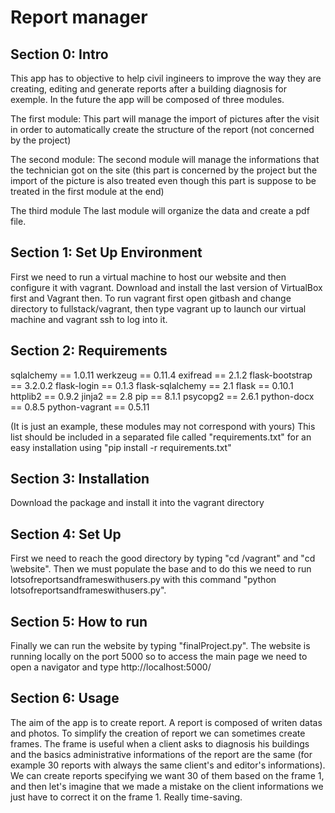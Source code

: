 # Report manager

## Section 0: Intro
This app has to objective to help civil ingineers to improve the way they are creating, 
editing and generate reports after a building diagnosis for exemple.
In the future the app will be composed of three modules.

The first module:
This part will manage the import of pictures after the visit in order to 
automatically create the structure of the report (not concerned by the project)

The second module:
The second module will manage the informations that the technician got on the site 
(this part is concerned by the project but the import of the picture is also treated 
even though this part is suppose to be treated in the first module at the end)

The third module
The last module will organize the data and create a pdf file.

## Section 1: Set Up Environment

First we need to run a virtual machine to host our website and then configure it with vagrant. Download and install the last version of VirtualBox first and Vagrant then.
To run vagrant first open gitbash and change directory to fullstack/vagrant, then type vagrant up to launch our virtual machine and vagrant ssh to log into it.

## Section 2: Requirements

sqlalchemy == 1.0.11
werkzeug == 0.11.4
exifread == 2.1.2
flask-bootstrap == 3.2.0.2
flask-login == 0.1.3
flask-sqlalchemy == 2.1
flask == 0.10.1
httplib2 == 0.9.2
jinja2 == 2.8
pip == 8.1.1
psycopg2 == 2.6.1
python-docx == 0.8.5
python-vagrant == 0.5.11

(It is just an example, these modules may not correspond with yours)
This list should be included in a separated file called "requirements.txt" for an easy installation using "pip install -r requirements.txt" 

## Section 3: Installation

Download the package and install it into the vagrant directory

## Section 4: Set Up

First we need to reach the good directory by typing "cd /vagrant" and "cd \website". Then we must populate the base and to do this we need to run lotsofreportsandframeswithusers.py with this command "python lotsofreportsandframeswithusers.py".

## Section 5: How to run

Finally we can run the website by typing "finalProject.py". The website is running locally on the port 5000 so to access the main page we need to open a navigator and type http://localhost:5000/

## Section 6: Usage

The aim of the app is to create report. A report is composed of writen datas and photos.
To simplify the creation of report we can sometimes create frames. The frame is useful when a client asks to diagnosis his buildings and the basics administrative informations of the report are the same (for example 30 reports with always the same client's and editor's informations). We can create reports specifying we want 30 of them based on the frame 1, and then let's imagine that we made a mistake on the client informations we just have to correct it on the frame 1. Really time-saving.